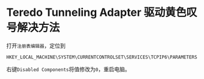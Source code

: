 # Teredo Tunneling Adapter 驱动黄色叹号解决方法

打开`注册表编辑器`，定位到
```
HKEY_LOCAL_MACHINE\SYSTEM\CURRENTCONTROLSET\SERVICES\TCPIP6\PARAMETERS
```
右键`Disabled Components`将值修改为`0`，重启电脑。
